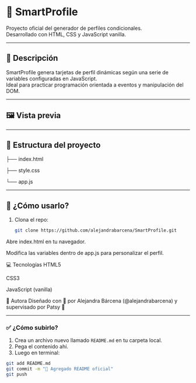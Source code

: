 # 🧠 SmartProfile

Proyecto oficial del generador de perfiles condicionales.  
Desarrollado con HTML, CSS y JavaScript vanilla.

---

## 🌟 Descripción

SmartProfile genera tarjetas de perfil dinámicas según una serie de variables configuradas en JavaScript.  
Ideal para practicar programación orientada a eventos y manipulación del DOM.

---

## 🖼️ Vista previa


---

## 📁 Estructura del proyecto

├── index.html

├── style.css

└── app.js


---


## 🚀 ¿Cómo usarlo?

1. Clona el repo:
   ```bash
   git clone https://github.com/alejandrabarcena/SmartProfile.git
   
Abre index.html en tu navegador.

Modifica las variables dentro de app.js para personalizar el perfil.

💻 Tecnologías
HTML5

CSS3

JavaScript (vanilla)

🎨 Autora
Diseñado con 💜 por Alejandra Bárcena (@alejandrabarcena) y supervisado por Patsy 🐾

---

### ✅ ¿Cómo subirlo?

1. Crea un archivo nuevo llamado `README.md` en tu carpeta local.
2. Pega el contenido ahí.
3. Luego en terminal:

```bash
git add README.md
git commit -m "📝 Agregado README oficial"
git push
